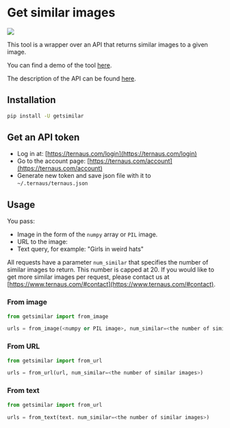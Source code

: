 # Get similar images
![](https://habrastorage.org/webt/5v/aj/x3/5vajx3dlf6fh8nnikka17wz_foc.jpeg)

This tool is a wrapper over an API that returns similar images to a given image.

You can find a demo of the tool [here](https://ternaus.com/).


The description of the API can be found [here](https://ternaus.com/api).

## Installation

```bash
pip install -U getsimilar
```

## Get an API token
* Log in at: [https://ternaus.com/login](https://ternaus.com/login)
* Go to the account page: [https://ternaus.com/account](https://ternaus.com/account)
* Generate new token and save json file with it to `~/.ternaus/ternaus.json`

## Usage
You pass:
* Image in the form of the `numpy` array or `PIL` image.
* URL to the image:
* Text query, for example: "Girls in weird hats"

All requests have a parameter `num_similar` that specifies the number of similar images to return.
This number is capped at 20. If you would like to get more similar images per request, please contact us at [https://www.ternaus.com/#contact](https://www.ternaus.com/#contact).

### From image

```python
from getsimilar import from_image

urls = from_image(<numpy or PIL image>, num_similar=<the number of similar images>)
```

### From URL

```python
from getsimilar import from_url

urls = from_url(url, num_similar=<the number of similar images>)
```

### From text

```python
from getsimilar import from_url

urls = from_text(text. num_similar=<the number of similar images>)
```

